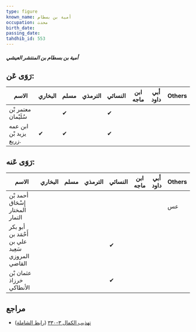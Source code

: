 ```yaml
---
type: figure
known_name: أمية بن بسطام
occupation: محدث
birth_date:
passing_date:
tahdhib_id: 553
---
```

##### أمية بن بسطام بن المنتشر العيشي

## رَوَى عَن:
| الاسم                  | البخاري | مسلم | الترمذي | النسائي | ابن ماجه | أبي داود | Others |
| ---------------------- | ------- | ---- | ------- | ------- | -------- | -------- | ------ |
| معتمر بْن سُلَيْمان    |         | ✔    |         | ✔       |          |          |        |
| ابن عمه يزيد بْن زريع. | ✔       | ✔    |         | ✔       |          |          |        |
## رَوَى عَنه:
| الاسم                                           | البخاري | مسلم | الترمذي | النسائي | ابن ماجه | أبي داود | Others |
| ----------------------------------------------- | ------- | ---- | ------- | ------- | -------- | -------- | ------ |
| أحمد بْن إِسْحَاق المختار التمار                |         |      |         |         |          |          | عس     |
| أبو بكر أَحْمَد بن علي بن سَعِيد المروزي القاضي |         |      |         | ✔       |          |          |        |
| عثمان بْن خرزاذ الأنطاكي                        |         |      |         | ✔       |          |          |        |
## مراجع
- [تهذيب الكمال ٣-٣٣٠](obsidian://open?vault=Tahdhib-al-Kamal&file=Figures/٥٥٣-أمية%20بن%20بسطام%20بن%20المنتشر%20العيشي) ([رابط الشاملة](https://shamela.ws/book/3722/1344))